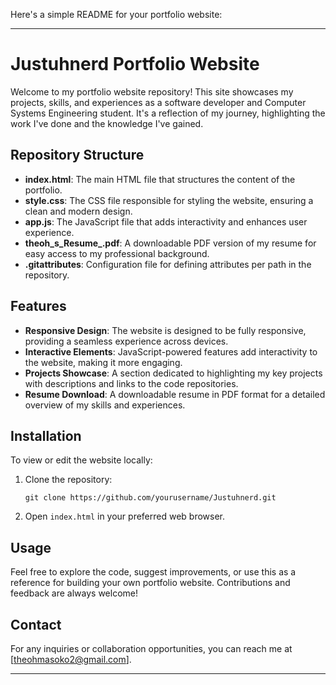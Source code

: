 Here's a simple README for your portfolio website:

---

# Justuhnerd Portfolio Website

Welcome to my portfolio website repository! This site showcases my projects, skills, and experiences as a software developer and Computer Systems Engineering student. It's a reflection of my journey, highlighting the work I've done and the knowledge I've gained.

## Repository Structure

- **index.html**: The main HTML file that structures the content of the portfolio.
- **style.css**: The CSS file responsible for styling the website, ensuring a clean and modern design.
- **app.js**: The JavaScript file that adds interactivity and enhances user experience.
- **theoh_s_Resume_.pdf**: A downloadable PDF version of my resume for easy access to my professional background.
- **.gitattributes**: Configuration file for defining attributes per path in the repository.

## Features

- **Responsive Design**: The website is designed to be fully responsive, providing a seamless experience across devices.
- **Interactive Elements**: JavaScript-powered features add interactivity to the website, making it more engaging.
- **Projects Showcase**: A section dedicated to highlighting my key projects with descriptions and links to the code repositories.
- **Resume Download**: A downloadable resume in PDF format for a detailed overview of my skills and experiences.

## Installation

To view or edit the website locally:

1. Clone the repository:
   ```
   git clone https://github.com/yourusername/Justuhnerd.git
   ```
2. Open `index.html` in your preferred web browser.

## Usage

Feel free to explore the code, suggest improvements, or use this as a reference for building your own portfolio website. Contributions and feedback are always welcome!

## Contact

For any inquiries or collaboration opportunities, you can reach me at [theohmasoko2@gmail.com].

---

